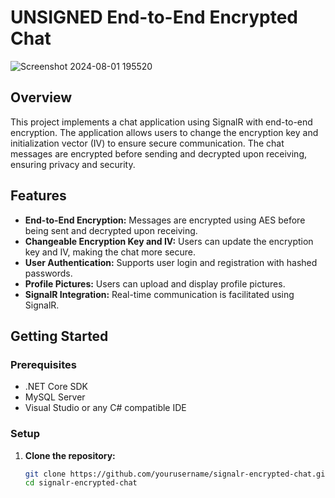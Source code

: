 # UNSIGNED End-to-End Encrypted Chat

![Screenshot 2024-08-01 195520](https://github.com/user-attachments/assets/1fa610b1-7744-4f5f-bc5c-d4c00a538417)


## Overview

This project implements a chat application using SignalR with end-to-end encryption. The application allows users to change the encryption key and initialization vector (IV) to ensure secure communication. The chat messages are encrypted before sending and decrypted upon receiving, ensuring privacy and security.

## Features

- **End-to-End Encryption:** Messages are encrypted using AES before being sent and decrypted upon receiving.
- **Changeable Encryption Key and IV:** Users can update the encryption key and IV, making the chat more secure.
- **User Authentication:** Supports user login and registration with hashed passwords.
- **Profile Pictures:** Users can upload and display profile pictures.
- **SignalR Integration:** Real-time communication is facilitated using SignalR.

## Getting Started

### Prerequisites

- .NET Core SDK
- MySQL Server
- Visual Studio or any C# compatible IDE

### Setup

1. **Clone the repository:**

   ```sh
   git clone https://github.com/yourusername/signalr-encrypted-chat.git
   cd signalr-encrypted-chat
